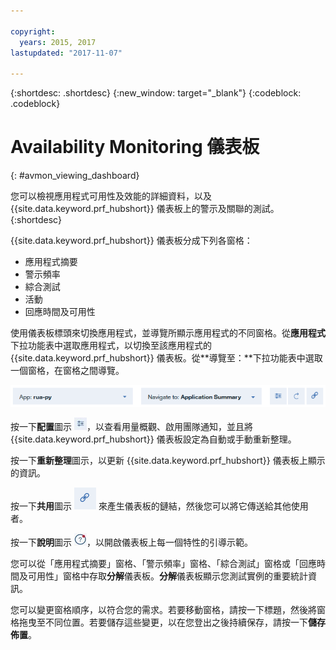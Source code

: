 ```yaml
---

copyright:
  years: 2015, 2017
lastupdated: "2017-11-07"

---
```


{:shortdesc: .shortdesc}
{:new_window: target="_blank"}
{:codeblock: .codeblock}

# Availability Monitoring 儀表板
{: #avmon_viewing_dashboard}

您可以檢視應用程式可用性及效能的詳細資料，以及 {{site.data.keyword.prf_hubshort}} 儀表板上的警示及關聯的測試。
{:shortdesc}

{{site.data.keyword.prf_hubshort}} 儀表板分成下列各窗格：

-   應用程式摘要
-   警示頻率
-   綜合測試
-   活動
-   回應時間及可用性

使用儀表板標頭來切換應用程式，並導覽所顯示應用程式的不同窗格。從**應用程式**下拉功能表中選取應用程式，以切換至該應用程式的 {{site.data.keyword.prf_hubshort}} 儀表板。從**導覽至：**下拉功能表中選取一個窗格，在窗格之間導覽。

![Availability Monitoring 儀表板標頭，其中包含「應用程式」功能表、「導覽至」功能表、「配置」圖示、「重新整理」圖示及「共用」圖示。](images/avmon_dash_header.png)

按一下**配置**圖示 ![「配置」圖示](images/config_icn_white_smll.jpg)，以查看用量概觀、啟用團隊通知，並且將 {{site.data.keyword.prf_hubshort}} 儀表板設定為自動或手動重新整理。

按一下**重新整理**圖示，以更新 {{site.data.keyword.prf_hubshort}} 儀表板上顯示的資訊。

按一下**共用**圖示 ![「共用」圖示](images/avmon_icn_share.png) 來產生儀表板的鏈結，然後您可以將它傳送給其他使用者。

按一下**說明**圖示 ![「說明」圖示](images/help_icn_white_sml.jpg)，以開啟儀表板上每一個特性的引導示範。

您可以從「應用程式摘要」窗格、「警示頻率」窗格、「綜合測試」窗格或「回應時間及可用性」窗格中存取**分解**儀表板。**分解**儀表板顯示您測試實例的重要統計資訊。

您可以變更窗格順序，以符合您的需求。若要移動窗格，請按一下標題，然後將窗格拖曳至不同位置。若要儲存這些變更，以在您登出之後持續保存，請按一下**儲存佈置**。
